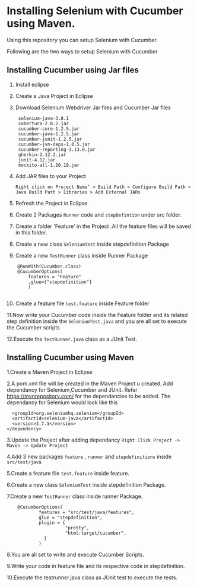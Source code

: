 # Installing  Selenium with Cucumber using Maven.

Using this repository you can setup Selenium with Cucumber.

Following are the two ways to setup Selenium with Cucumber


## Installing Cucumber using Jar files 
 
 1. Install eclipse

 2. Create a Java Project in Eclipse

 3. Download Selenium Webdriver Jar files and Cucumber Jar files

    ```
     selenium-java-3.8.1
     cobertura-2.0.2.jar
     cucumber-core-1.2.5.jar
     cucumber-java-1.2.5.jar
     cucumber-junit-1.2.5.jar
     cucumber-jvm-deps-1.0.5.jar
     cucumber-reporting-3.13.0.jar
     gherkin-2.12.2.jar
     junit-4.12.jar
     mockito-all-1.10.19.jar
    ```
    
  4. Add JAR files to your Project

      ``` Right click on Project Name’ > Build Path > Configure Build Path > Java Build Path > Libraries > Add External JARs ```

  5. Refresh the Project in Eclipse

  6. Create 2  Packages `Runner` code  and `stepDefintion` under src folder.

  7. Create a folder 'Feature' in the Project .All the feature files will be saved in this folder.

  8. Create a new class `SeleniumTest` inside stepdefinition Package

  9. Create a new `TestRunner` class inside Runner Package
```
    @RunWith(Cucumber.class)
    @CucumberOptions(
		features = "Feature"
		,glue={"stepdefinition"}
		)
    
   ```
  10. Create a feature file `test.feature` inside Feature folder 
 
  11.Now write your Cucumber code inside the Feature folder and its related step definition inside the `SeleniumTest.java` and      you are all set to execute the Cucumber scripts
 
  12.Execute the `TestRunner.java` class as a JUnit Test.
    
 
 ## Installing Cucumber using Maven
 
 1.Create a Maven Project in Eclipse
   
 2.A pom.xml file will be created in the Maven Project u created. Add dependancy for Selenium,Cucumber and JUnit. Refer https://mvnrepository.com/ for the dependancies to be added. The dependancy for Selenium would look like this 
 
  ```<dependency>
    <groupId>org.seleniumhq.selenium</groupId>
    <artifactId>selenium-java</artifactId>
    <version>3.7.1</version>
</dependency>
```
3.Update the Project after adding dependancy  ```Right Click Project -> Maven -> Update Project```
 
4.Add 3 new packages  `feature` , `runner` and `stepdefinitions` inside `src/test/java`
  
5.Create a feature file `test.feature` inside feature.
  
6.Create a new class `SeleniumTest` inside stepdefinition Package.
  
7.Create a new `TestRunner` class inside runner Package.
 
```@RunWith(Cucumber.class)
	@CucumberOptions(
			features = "src/test/java/features",
			glue = "stepdefinition",
			plugin = {
					  "pretty",
					  "html:target/cucumber",
		      }
			)
```
8.You are all set to write and execute Cucumber Scripts.
  
9.Write your code in feature file and its respective code in stepdefinition.
  
10.Execute the testrunner.java class as JUnit test to execute the tests.
